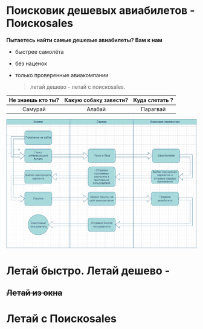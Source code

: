 # Поисковик дешевых авиабилетов - Поискоsales
**Пытаетесь найти самые дешевые авиабилеты? Вам к нам**

* быстрее самолёта
* без наценок
* только проверенные авиакомпании

  > летай дешево - летай с поискоsales.

| Не знаешь кто ты?  | Какую собаку завести? | Куда слетать ?|
|:-------------: |:---------------:| :-------------:|
| Самурай         | Алабай          | Парагвай        |


![схема работы](https://github.com/thunderkatana/test1/blob/main/%D0%A1%D1%85%D0%B5%D0%BC%D0%B0%20%D1%80%D0%B0%D0%B1%D0%BE%D1%82%D1%8B.png)

# Летай быстро. Летай дешево -
## ~~Летай из окна~~
# Летай с Поискоsales
